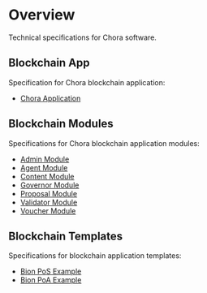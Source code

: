 # Overview

Technical specifications for Chora software.

## Blockchain App

Specification for Chora blockchain application:

- [Chora Application](./chora/index.md)

## Blockchain Modules

Specifications for Chora blockchain application modules:

- [Admin Module](mods/admin/index.md)
- [Agent Module](mods/agent/index.md)
- [Content Module](mods/content/index.md)
- [Governor Module](mods/governor/index.md)
- [Proposal Module](mods/proposal/index.md)
- [Validator Module](mods/validator/index.md)
- [Voucher Module](mods/voucher/index.md)

## Blockchain Templates

Specifications for blockchain application templates:

- [Bion PoS Example](./bion-pos/index.md)
- [Bion PoA Example](./bion-poa/index.md)

